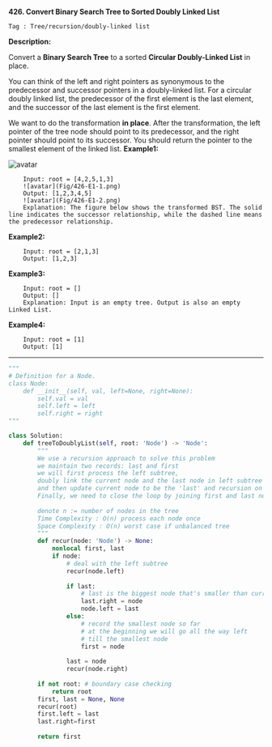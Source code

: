 **426. Convert Binary Search Tree to Sorted Doubly Linked List**

```Tag : Tree/recursion/doubly-linked list```

**Description:**

Convert a **Binary Search Tree** to a sorted **Circular Doubly-Linked List** in place.

You can think of the left and right pointers as synonymous to the predecessor and successor pointers in a doubly-linked list. For a circular doubly linked list, the predecessor of the first element is the last element, and the successor of the last element is the first element.

We want to do the transformation **in place**. After the transformation, the left pointer of the tree node should point to its predecessor, and the right pointer should point to its successor. You should return the pointer to the smallest element of the linked list.
**Example1:**

![avatar](Fig/426-E1.png)

		Input: root = [4,2,5,1,3]
		![avatar](Fig/426-E1-1.png)
		Output: [1,2,3,4,5]
		![avatar](Fig/426-E1-2.png)
		Explanation: The figure below shows the transformed BST. The solid line indicates the successor relationship, while the dashed line means the predecessor relationship.

**Example2:**
	
		Input: root = [2,1,3]
		Output: [1,2,3]

**Example3:**

		Input: root = []
		Output: []
		Explanation: Input is an empty tree. Output is also an empty Linked List.

**Example4:**

		Input: root = [1]
		Output: [1]

-----------

```python
"""
# Definition for a Node.
class Node:
    def __init__(self, val, left=None, right=None):
        self.val = val
        self.left = left
        self.right = right
"""

class Solution:
    def treeToDoublyList(self, root: 'Node') -> 'Node':
        """
        We use a recursion approach to solve this problem
        we maintain two records: last and first
        we will first process the left subtree,
        doubly link the current node and the last node in left subtree
        and then update current node to be the 'last' and recursion on right subtree
        Finally, we need to close the loop by joining first and last node
        
        denote n := number of nodes in the tree
        Time Complexity : O(n) process each node once
        Space Complexity : O(n) worst case if unbalanced tree
        """
        def recur(node: 'Node') -> None:
            nonlocal first, last
            if node:
                # deal with the left subtree
                recur(node.left)
                
                if last:
                    # last is the biggest node that's smaller than current node
                    last.right = node
                    node.left = last
                else: 
                    # record the smallest node so far
                    # at the beginning we will go all the way left
                    # till the smallest node
                    first = node
                
                last = node
                recur(node.right)
        
        if not root: # boundary case checking
            return root
        first, last = None, None
        recur(root)
        first.left = last
        last.right=first
        
        return first
```